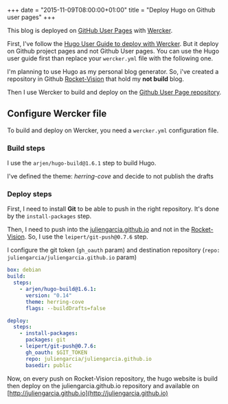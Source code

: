 +++
date = "2015-11-09T08:00:00+01:00"
title = "Deploy Hugo on Github user pages"
+++

This blog is deployed on [GitHub User Pages](https://help.github.com/articles/user-organization-and-project-pages/#user--organization-pages) with [Wercker](http://wercker.com/).

First, I've follow the [Hugo User Guide to deploy with Wercker](https://gohugo.io/tutorials/automated-deployments/). But it deploy on Github project pages and not Github User pages. You can use the Hugo user guide first than replace your `wercker.yml` file with the following one.

I'm planning to use Hugo as my personal blog generator. So, i've created a repository in Github [Rocket-Vision](https://github.com/juliengarcia/rocket-vision) that hold my **not build** blog.

Then I use Wercker to build and deploy on the [Github User Page repository](https://github.com/juliengarcia/juliengarcia.github.io).

## Configure Wercker file
To build and deploy on Wercker, you need a `wercker.yml` configuration file.

### Build steps
  I use the `arjen/hugo-build@1.6.1` step to build Hugo.

  I've defined the theme: *herring-cove* and decide to not publish the drafts

### Deploy steps
  First, I need to install **Git** to be able to push in the right repository. It's done by the `install-packages` step.

  Then, I need to push into the [juliengarcia.github.io](https://github.com/juliengarcia/juliengarcia.github.io) and not in the [Rocket-Vision](https://github.com/juliengarcia/rocket-vision). So, I use the `leipert/git-push@0.7.6` step.

  I configure the git token (`gh_oauth` param) and destination repository (`repo: juliengarcia/juliengarcia.github.io` param)

```yaml
box: debian
build:
  steps:
    - arjen/hugo-build@1.6.1:
      version: "0.14"
      theme: herring-cove
      flags: --buildDrafts=false

deploy:
  steps:
    - install-packages:
      packages: git
    - leipert/git-push@0.7.6:
      gh_oauth: $GIT_TOKEN
      repo: juliengarcia/juliengarcia.github.io
      basedir: public

```

Now, on every push on Rocket-Vision repository, the hugo website is build then deploy on the juliengarcia.github.io repository and available on [http://juliengarcia.github.io](http://juliengarcia.github.io)
